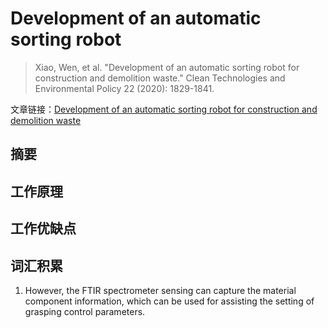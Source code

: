 # Development of an automatic sorting robot

> Xiao, Wen, et al. "Development of an automatic sorting robot for construction and demolition waste."
> Clean Technologies and Environmental Policy 22 (2020): 1829-1841.

文章链接：[Development of an automatic sorting robot for construction and demolition waste](paper.pdf)

## 摘要

## 工作原理

## 工作优缺点

## 词汇积累

1. However, the FTIR spectrometer sensing can capture the material component information, which can be used for
   assisting the setting of grasping control parameters.
